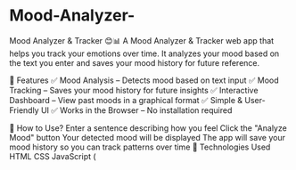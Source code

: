 # Mood-Analyzer-
 Mood Analyzer & Tracker 😊📊
A Mood Analyzer & Tracker web app that helps you track your emotions over time. It analyzes your mood based on the text you enter and saves your mood history for future reference.

🚀 Features
✅ Mood Analysis – Detects mood based on text input
✅ Mood Tracking – Saves your mood history for future insights
✅ Interactive Dashboard – View past moods in a graphical format
✅ Simple & User-Friendly UI
✅ Works in the Browser – No installation required

📌 How to Use?
Enter a sentence describing how you feel
Click the "Analyze Mood" button
Your detected mood will be displayed
The app will save your mood history so you can track patterns over time
🔧 Technologies Used
HTML
CSS
JavaScript (
